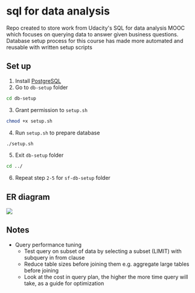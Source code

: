 # sql for data analysis

Repo created to store work from Udacity's SQL for data analysis MOOC which focuses on querying data to answer given business questions. Database setup process for this course has made more automated and reusable with written setup scripts

## Set up

1. Install [PostgreSQL](https://www.postgresql.org/download/)
2. Go to `db-setup` folder

```sh
cd db-setup
```

3. Grant permission to `setup.sh`

```sh
chmod +x setup.sh
```

4. Run `setup.sh` to prepare database

```sh
./setup.sh
```

5. Exit `db-setup` folder

```sh
cd ../
```

6. Repeat step `2-5` for `sf-db-setup` folder

## ER diagram

<img src="https://github.com/ppkgtmm/usql/raw/main/assets/parch-n-posey-er-diagram.png"/>

## Notes

- Query performance tuning
  - Test query on subset of data by selecting a subset (LIMIT) with subquery in from clause
  - Reduce table sizes before joining them e.g. aggregate large tables before joining
  - Look at the cost in query plan, the higher the more time query will take, as a guide for optimization

